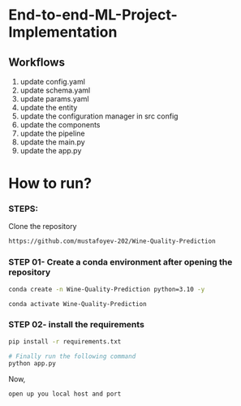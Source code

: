 # End-to-end-ML-Project-Implementation

## Workflows

1. update config.yaml
2. update schema.yaml
3. update params.yaml
4. update the entity
5. update the configuration manager in src config
6. update the components
7. update the pipeline
8. update the main.py
9. update the app.py

# How to run?

### STEPS:

Clone the repository

```bash
https://github.com/mustafoyev-202/Wine-Quality-Prediction
```

### STEP 01- Create a conda environment after opening the repository

```bash
conda create -n Wine-Quality-Prediction python=3.10 -y
```

```bash
conda activate Wine-Quality-Prediction
```

### STEP 02- install the requirements

```bash
pip install -r requirements.txt
```

```bash
# Finally run the following command
python app.py
```

Now,

```bash
open up you local host and port
```
